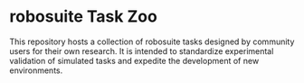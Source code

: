 # robosuite Task Zoo

This repository hosts a collection of robosuite tasks designed by community users for their own research. It is intended to standardize experimental validation of simulated tasks and expedite the development of new environments.
